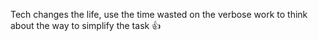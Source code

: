 Tech changes the life, use the time wasted on the verbose work to think about the way to simplify the task :+1:
